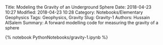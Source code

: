 Title: Modeling the Gravity of an Underground Sphere
Date: 2018-04-23 10:27
Modified: 2018-04-23 10:28
Category: Notebooks/Elementary Geophysics
Tags: Geophysics, Gravity
Slug: Gravity-1
Authors: Hussain AlSalem
Summary: A forward modelling code for measuring the gravity of a sphere

{% notebook PythonNotebooks/gravity-1.ipynb %}